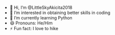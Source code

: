 - 👋 Hi, I’m @LittleSkyAkicita2018
- 👀 I’m interested in obtaining better skills in coding
- 🌱 I’m currently learning Python
- 😄 Pronouns: He/Him
- ⚡ Fun fact: I love to hike

<!---
LittleSkyAkicita2018/LittleSkyAkicita2018 is a ✨ special ✨ repository because its `README.md` (this file) appears on your GitHub profile.
You can click the Preview link to take a look at your changes.
--->
